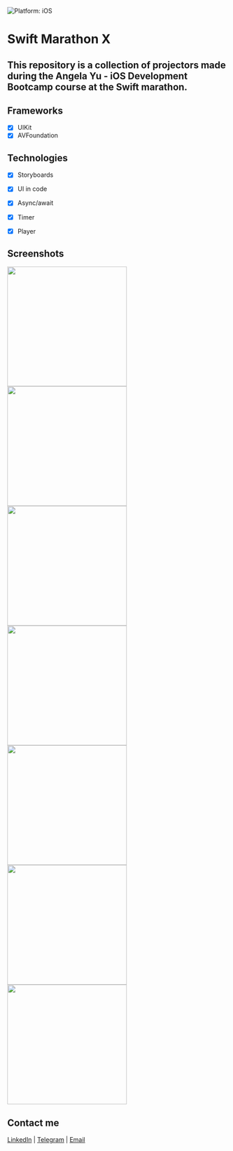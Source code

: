 ![Platform: iOS](https://img.shields.io/badge/Platform-iOS-green.svg)

# Swift Marathon X

## This repository is a collection of projectors made during the Angela Yu - iOS Development Bootcamp course at the Swift marathon.

## Frameworks
- [x] UIKit
- [x] AVFoundation

## Technologies
- [x] Storyboards
- [x] UI in code
- [x] Async/await
- [x] Timer
- [x] Player 


## Screenshots
 <img src="media/rich.png" width="273"/> <img src="media/magicball.png" width="273"/> <img src="media/dice.png" width="273"/> <img src="media/xylo.png" width="273"/> <img src="media/eggs.png" width="273"/> <img src="media/quiz.png" width="273"/> <img src="media/destini.png" width="273"/>



## Contact me
[LinkedIn](https://www.linkedin.com/in/nikita-semennikov-73a020253/ "https://www.linkedin.com/in/nikita-semennikov-73a020253/") | [Telegram](https://t.me/NikitaAndreevich10 "@NikitaAndreevich10") | [Email](mailto:semennikovna@yandex.ru "semennikovna@yandex.ru")
